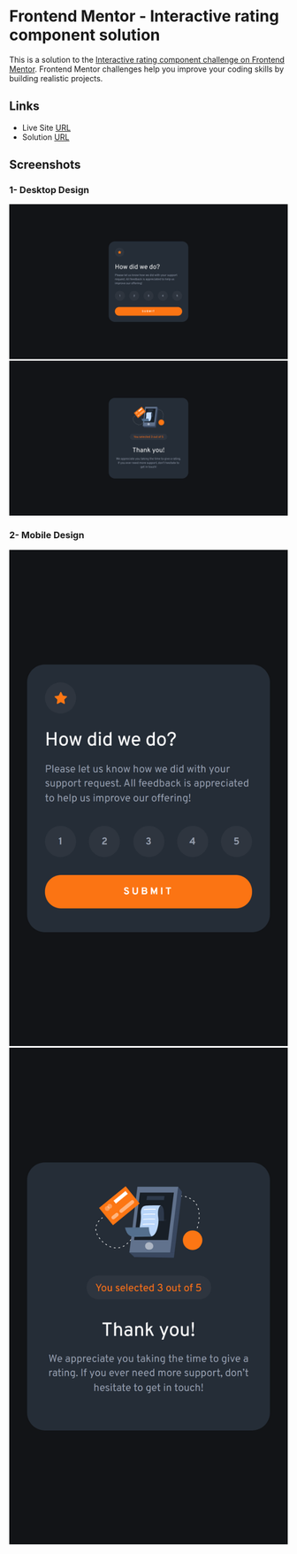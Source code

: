 # Frontend Mentor - Interactive rating component solution

This is a solution to the [Interactive rating component challenge on Frontend Mentor](https://www.frontendmentor.io/challenges/interactive-rating-component-koxpeBUmI). Frontend Mentor challenges help you improve your coding skills by building realistic projects.

## Links

- Live Site [URL](https://mhmd-tarek-mhmd.github.io/Interactive-rating-component)
- Solution [URL](https://www.frontendmentor.io/solutions/interactive-rating-component-zn_MbeGS5)

## Screenshots

### 1- Desktop Design

![](screenshots/desktop-rate.png)
![](screenshots/desktop-thank.png)

### 2- Mobile Design

![](screenshots/mobile-rate.png)
![](screenshots/mobile-thank.png)

